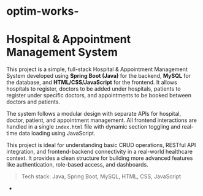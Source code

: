 # optim-works-


# Hospital & Appointment Management System

This project is a simple, full-stack Hospital & Appointment Management System developed using **Spring Boot (Java)** for the backend, **MySQL** for the database, and **HTML/CSS/JavaScript** for the frontend. It allows hospitals to register, doctors to be added under hospitals, patients to register under specific doctors, and appointments to be booked between doctors and patients.

The system follows a modular design with separate APIs for hospital, doctor, patient, and appointment management. All frontend interactions are handled in a single `index.html` file with dynamic section toggling and real-time data loading using JavaScript.

This project is ideal for understanding basic CRUD operations, RESTful API integration, and frontend-backend connectivity in a real-world healthcare context. It provides a clean structure for building more advanced features like authentication, role-based access, and dashboards.

> Tech stack: Java, Spring Boot, MySQL, HTML, CSS, JavaScript

-
